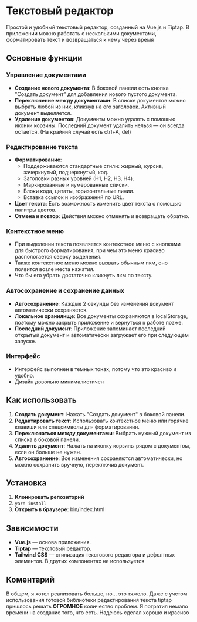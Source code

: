 # Текстовый редактор

Простой и удобный текстовый редактор, созданный на Vue.js и Tiptap. В приложении можно работать с несколькими документами, форматировать текст и возвращаться к нему через время

## Основные функции

### Управление документами

- **Создание нового документа**: В боковой панели есть кнопка "Создать документ" для добавления нового пустого документа.
- **Переключение между документами**: В списке документов можно выбрать любой из них, кликнув на его заголовок. Активный документ выделяется.
- **Удаление документов**: Документы можно удалять с помощью иконки корзины. Последний документ удалить нельзя — он всегда остается. (На крайний случай есть ctrl+A, del)

### Редактирование текста

- **Форматирование**: 
  - Поддерживаются стандартные стили: жирный, курсив, зачеркнутый, подчеркнутый, код.
  - Заголовки разных уровней (H1, H2, H3, H4).
  - Маркированные и нумерованные списки.
  - Блоки кода, цитаты, горизонтальные линии.
  - Вставка ссылок и изображений по URL.
- **Цвет текста**: Есть возможность изменить цвет текста с помощью палитры цветов.
- **Отмена и повтор**: Действия можно отменять и возвращать обратно.

### Контекстное меню

- При выделении текста появляется контекстное меню с кнопками для быстрого форматирования, при чем это меню красиво распологается сверху выделения.
- Также контекстное меню можно вызвать обычным пкм, оно появится возле места нажатия.
- Что бы его убрать достаточно кликнуть лкм по тексту.

### Автосохранение и сохранение данных

- **Автосохранение**: Каждые 2 секунды без изменения документ автоматически сохраняется.
- **Локальное хранилище**: Все документы сохраняются в localStorage, поэтому можно закрыть приложение и вернуться к работе позже.
- **Последний документ**: Приложение запоминает последний открытый документ и автоматически загружает его при следующем запуске.

### Интерфейс

- Интерфейс выполнен в темных тонах, потому что это красиво и удобно.
- Дизайн довольно минималистичен

## Как использовать

1. **Создать документ**: Нажать "Создать документ" в боковой панели.
2. **Редактировать текст**: Использовать контекстное меню или горячие клавиши или спецсимволы для форматирования.
3. **Переключаться между документами**: Выбрать нужный документ из списка в боковой панели.
4. **Удалить документ**: Нажать на иконку корзины рядом с документом, если он больше не нужен.
5. **Автосохранение**: Все изменения сохраняются автоматически, но можно сохранить вручную, переключив документ.

## Установка

1. **Клонировать репозиторий**
2. `yarn install`
3. **Открыть в браузере**: bin/index.html

## Зависимости

- **Vue.js** — основа приложения.
- **Tiptap** — текстовый редактор.
- **Tailwind CSS** — стилизация текстового редактора и дефолтных элементов. В других компонентах не используется

## Коментарий
В общем, я хотел реализовать больше, но... это тяжело. Даже с учетом использования готовой библиотеки редактирования текста tiptap пришлось решать **ОГРОМНОЕ** количество проблем. Я потратил немало времени на создание того, что есть. Надеюсь сделал хорошо и красиво
